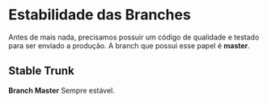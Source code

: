 # Estabilidade das Branches
Antes de mais nada, precisamos possuir um código de qualidade e testado para ser enviado a produção. A branch que possui esse papel é **master**.

## Stable Trunk
**Branch Master** Sempre estável. 
<!--stackedit_data:
eyJoaXN0b3J5IjpbNjE5MzA3MTA5LC0zMjYzNTM3MzhdfQ==
-->